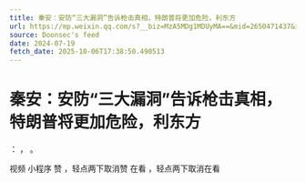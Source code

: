 ```yaml
---
title: 秦安：安防“三大漏洞”告诉枪击真相，特朗普将更加危险，利东方
url: https://mp.weixin.qq.com/s?__biz=MzA5MDg1MDUyMA==&mid=2650471437&idx=1&sn=65a6a59740e485ce51fcc230e559e3cf
source: Doonsec's feed
date: 2024-07-19
fetch_date: 2025-10-06T17:38:50.490513
---
```


# 秦安：安防“三大漏洞”告诉枪击真相，特朗普将更加危险，利东方

：
，
。

视频
小程序
赞
，轻点两下取消赞
在看
，轻点两下取消在看